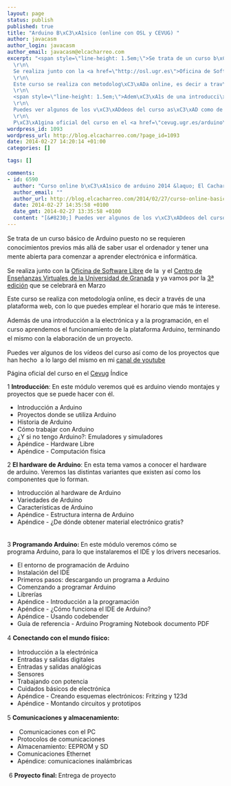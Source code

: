 ```yaml
--- 
layout: page
status: publish
published: true
title: "Arduino B\xC3\xA1sico (online con OSL y CEVUG) "
author: javacasm
author_login: javacasm
author_email: javacasm@elcacharreo.com
excerpt: "<span style=\"line-height: 1.5em;\">Se trata de un curso b\xC3\xA1sico de Arduino puesto no se requieren conocimientos previos m\xC3\xA1s all\xC3\xA1 de saber usar el ordenador y tener una mente abierta para comenzar a aprender electr\xC3\xB3nica e inform\xC3\xA1tica.</span>\r\n\
  \r\n\
  Se realiza junto con la <a href=\"http://osl.ugr.es\">Oficina de Software Libre</a> de la \xC2\xA0y el <a href=\"http://cevug.ugr.es\">Centro de Ense\xC3\xB1anzas Virtuales de la Universidad de Granada</a>\xC2\xA0y ya vamos por la <a href=\"http://blog.elcacharreo.com/2014/02/27/curso-online-basico-de-arduino-2014/\">3\xC2\xAA edici\xC3\xB3n</a> que se celebrar\xC3\xA1 en Marzo\r\n\
  \r\n\
  Este curso se realiza con metodolog\xC3\xADa online, es decir a trav\xC3\xA9s de una plataforma web, con lo que puedes emplear el horario que m\xC3\xA1s te interese.\r\n\
  \r\n\
  <span style=\"line-height: 1.5em;\">Adem\xC3\xA1s de una introducci\xC3\xB3n a la electr\xC3\xB3nica y a la programaci\xC3\xB3n, en el curso aprendemos el funcionamiento de la plataforma Arduino, terminando el mismo con la elaboraci\xC3\xB3n de un proyecto.</span>\r\n\
  \r\n\
  Puedes ver algunos de los v\xC3\xADdeos del curso as\xC3\xAD como de los proyectos que han hecho \xC2\xA0a lo largo del mismo en mi\xC2\xA0<a href=\"http://www.youtube.com/my_videos?o=U&amp;sq=is%3Apublic+arduino+curso\">canal de youtube</a>\r\n\
  \r\n\
  P\xC3\xA1gina oficial del curso en el <a href=\"cevug.ugr.es/arduino\">Cevug</a>\r\n"
wordpress_id: 1093
wordpress_url: http://blog.elcacharreo.com/?page_id=1093
date: 2014-02-27 14:20:14 +01:00
categories: []

tags: []

comments: 
- id: 6590
  author: "Curso online b\xC3\xA1sico de arduino 2014 &laquo; El Cacharreo.com"
  author_email: ""
  author_url: http://blog.elcacharreo.com/2014/02/27/curso-online-basico-de-arduino-2014/
  date: 2014-02-27 14:35:58 +0100
  date_gmt: 2014-02-27 13:35:58 +0100
  content: "[&#8230;] Puedes ver algunos de los v\xC3\xADdeos del curso as\xC3\xAD como de los proyectos que han hecho \xC2\xA0los alumnos a lo largo del mismo en mi canal de youtube\xC2\xA0y el \xC3\xADndice\xC2\xA0 [&#8230;]"
---
```

<span style="line-height: 1.5em;">Se trata de un curso básico de Arduino puesto no se requieren conocimientos previos más allá de saber usar el ordenador y tener una mente abierta para comenzar a aprender electrónica e informática.</span>

Se realiza junto con la <a href="http://osl.ugr.es">Oficina de Software Libre</a> de la  y el <a href="http://cevug.ugr.es">Centro de Enseñanzas Virtuales de la Universidad de Granada</a> y ya vamos por la <a href="http://blog.elcacharreo.com/2014/02/27/curso-online-basico-de-arduino-2014/">3ª edición</a> que se celebrará en Marzo

Este curso se realiza con metodología online, es decir a través de una plataforma web, con lo que puedes emplear el horario que más te interese.

<span style="line-height: 1.5em;">Además de una introducción a la electrónica y a la programación, en el curso aprendemos el funcionamiento de la plataforma Arduino, terminando el mismo con la elaboración de un proyecto.</span>

Puedes ver algunos de los vídeos del curso así como de los proyectos que han hecho  a lo largo del mismo en mi <a href="http://www.youtube.com/my_videos?o=U&amp;sq=is%3Apublic+arduino+curso">canal de youtube</a>

Página oficial del curso en el <a href="cevug.ugr.es/arduino">Cevug</a>
<a id="more"></a><a id="more-1093"></a>
Índice
<div>1 <strong>Introducción</strong>: En este módulo veremos qué es arduino viendo montajes y proyectos que se puede hacer con él.</div>
<div>
<ul>
	<li>Introducción a Arduino</li>
	<li>Proyectos donde se utiliza Arduino</li>
	<li>Historia de Arduino</li>
	<li>Cómo trabajar con Arduino</li>
	<li>¿Y si no tengo Arduino?: Emuladores y simuladores</li>
	<li>Apéndice - Hardware Libre</li>
	<li>Apéndice - Computación física</li>
</ul>
</div>
<div></div>
<div>2 <strong>El hardware de Arduino</strong>: En esta tema vamos a conocer el hardware de arduino. Veremos las distintas variantes que existen así como los componentes que lo forman.</div>
<div>
<ul>
	<li>Introducción al hardware de Arduino</li>
	<li>Variedades de Arduino</li>
	<li>Características de Arduino</li>
	<li>Apéndice - Estructura interna de Arduino</li>
	<li>Apéndice - ¿De dónde obtener material electrónico gratis?</li>
</ul>
</div>
<div><span style="line-height: 1.5em;"> </span></div>
<div>3 <strong>Programando Arduino: </strong>En este módulo veremos cómo se programa Arduino, para lo que instalaremos el IDE y los drivers necesarios.</div>
<div>
<ul>
	<li>El entorno de programación de Arduino</li>
	<li>Instalación del IDE</li>
	<li>Primeros pasos: descargando un programa a Arduino</li>
	<li>Comenzando a programar Arduino</li>
	<li>Librerías</li>
	<li>Apéndice - Introducción a la programación</li>
	<li>Apéndice - ¿Cómo funciona el IDE de Arduino?</li>
	<li>Apéndice - Usando codebender</li>
	<li>Guía de referencia - Arduino Programing Notebook documento PDF</li>
</ul>
</div>
<div><span style="line-height: 1.5em;">4 </span><strong>Conectando con el mundo físico: </strong></div>
<div>
<ul>
	<li>Introducción a la electrónica</li>
	<li>Entradas y salidas digitales</li>
	<li>Entradas y salidas analógicas</li>
	<li>Sensores</li>
	<li>Trabajando con potencia</li>
	<li>Cuidados básicos de electrónica</li>
	<li>Apéndice - Creando esquemas electrónicos: Fritzing y 123d</li>
	<li>Apéndice - Montando circuitos y prototipos</li>
</ul>
</div>
<div><span style="line-height: 1.5em;">5 </span><strong>Comunicaciones y almacenamiento:</strong></div>
<div>
<ul>
	<li> Comunicaciones con el PC</li>
	<li>Protocolos de comunicaciones</li>
	<li>Almacenamiento: EEPROM y SD</li>
	<li>Comunicaciones Ethernet</li>
	<li>Apéndice: comunicaciones inalámbricas</li>
</ul>
</div>
<div></div>
<div> 6 <strong>Proyecto final: </strong><span style="line-height: 1.5em;">Entrega de proyecto </span></div>

